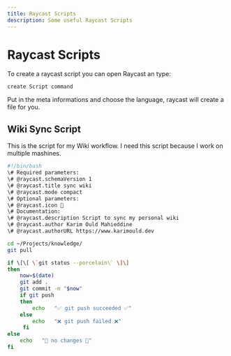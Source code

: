 ```yaml
---
title: Raycast Scripts
description: Some useful Raycast Scripts
---
```


# Raycast Scripts

To create a raycast script you can open Raycast an type:

```
create Script command
```

Put in the meta informations and choose the language, raycast will create a file for you.

## Wiki Sync Script

This is the script for my Wiki workflow.
I need this script because I work on multiple mashines.

```bash
#!/bin/bash
\# Required parameters:
\# @raycast.schemaVersion 1
\# @raycast.title sync wiki
\# @raycast.mode compact
\# Optional parameters:
\# @raycast.icon 🐙
\# Documentation:
\# @raycast.description Script to sync my personal wiki
\# @raycast.author Karim Ould Mahieddine
\# @raycast.authorURL https://www.karimould.dev

cd ~/Projects/knowledge/
git pull

if \[\[ \`git status --porcelain\` \]\]
then
    now=$(date)
    git add .
    git commit -m "$now"
    if git push
    then
        echo   "✅ git push succeeded ✅"
    else
        echo   "❌ git push failed ❌"
     fi
else
    echo   "💬 no changes 💬"
fi
```
